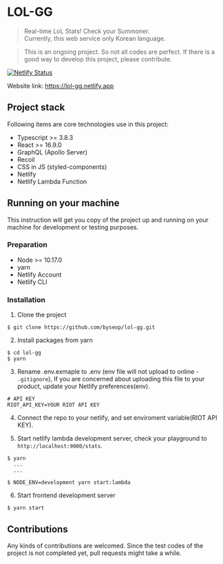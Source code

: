 # LOL-GG  
> Real-time LoL Stats! Check your Summoner.   
Currently, this web service only Korean language.  
  
> This is an ongoing project. So not all codes are perfect. If there is a good way to develop this project, please contribute.

[![Netlify Status](https://api.netlify.com/api/v1/badges/d6059b01-d30f-4869-a696-c58f1dba6c87/deploy-status)](https://app.netlify.com/sites/lol-gg/deploys)
  
Website link: https://lol-gg.netlify.app  
  
## Project stack  
  
Following items are core technologies use in this project:

- Typescript >= 3.8.3 
- React >= 16.9.0  
- GraphQL (Apollo Server)  
- Recoil  
- CSS in JS (styled-components)  
- Netlify  
- Netlify Lambda Function  
  
## Running on your machine  
This instruction will get you copy of the project up and running on your machine for development or testing purposes.  
  
### Preparation  
- Node >= 10.17.0  
- yarn
- Netlify Account  
- Netlify CLI
  
### Installation  
1. Clone the project
```
$ git clone https://github.com/byseop/lol-gg.git
```  
2. Install packages from yarn  
```
$ cd lol-gg
$ yarn
```
3. Rename .env.exmaple to .env (env file will not upload to online - ```.gitignore```),
If you are concerned about uploading this file to your product, update your Netlify preferences(env).
```
# API KEY
RIOT_API_KEY=YOUR RIOT API KEY
```
4. Connect the repo to your netlify, and set enviroment variable(RIOT API KEY).  
  
5. Start netlify lambda development server, check your playground to ```http://localhost:9000/stats```.  
```
$ yarn
  ...
  ...

$ NODE_ENV=development yarn start:lambda
```  
6. Start frontend development server  
```
$ yarn start
```
  
## Contributions  
Any kinds of contributions are welcomed. Since the test codes of the project is not completed yet, pull requests might take a while.